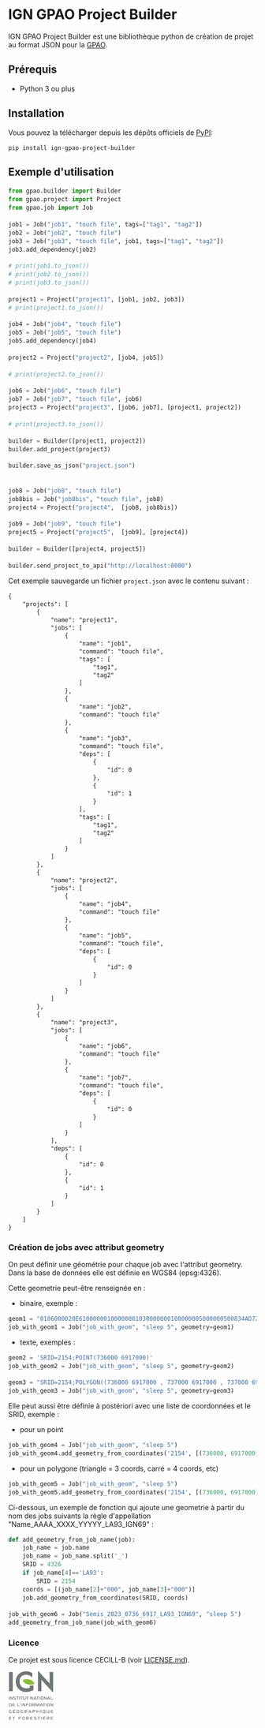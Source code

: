 # IGN GPAO Project Builder

IGN GPAO Project Builder est une bibliothèque python de création de projet au format JSON pour la [GPAO](https://github.com/ign-gpao).

## Prérequis

 - Python 3 ou plus

## Installation

Vous pouvez la télécharger depuis les dépôts officiels de [PyPI](https://pypi.org/project/ign-gpao-project-builder/):

    pip install ign-gpao-project-builder

## Exemple d'utilisation

``` python
from gpao.builder import Builder
from gpao.project import Project
from gpao.job import Job

job1 = Job("job1", "touch file", tags=["tag1", "tag2"])
job2 = Job("job2", "touch file")
job3 = Job("job3", "touch file", job1, tags=["tag1", "tag2"])
job3.add_dependency(job2)

# print(job1.to_json())
# print(job2.to_json())
# print(job3.to_json())

project1 = Project("project1", [job1, job2, job3])
# print(project1.to_json())

job4 = Job("job4", "touch file")
job5 = Job("job5", "touch file")
job5.add_dependency(job4)

project2 = Project("project2", [job4, job5])

# print(project2.to_json())

job6 = Job("job6", "touch file")
job7 = Job("job7", "touch file", job6)
project3 = Project("project3", [job6, job7], [project1, project2])

# print(project3.to_json())

builder = Builder([project1, project2])
builder.add_project(project3)

builder.save_as_json("project.json")


job8 = Job("job8", "touch file")
job8bis = Job("job8bis", "touch file", job8)
project4 = Project("project4",  [job8, job8bis])

job9 = Job("job9", "touch file")
project5 = Project("project5",  [job9], [project4])

builder = Builder([project4, project5])

builder.send_project_to_api("http://localhost:8080")
```
  
Cet exemple sauvegarde un fichier `project.json` avec le contenu suivant :

```
{
    "projects": [
        {
            "name": "project1",
            "jobs": [
                {
                    "name": "job1",
                    "command": "touch file",
                    "tags": [
                        "tag1",
                        "tag2"
                    ]
                },
                {
                    "name": "job2",
                    "command": "touch file"
                },
                {
                    "name": "job3",
                    "command": "touch file",
                    "deps": [
                        {
                            "id": 0
                        },
                        {
                            "id": 1
                        }
                    ],
                    "tags": [
                        "tag1",
                        "tag2"
                    ]
                }
            ]
        },
        {
            "name": "project2",
            "jobs": [
                {
                    "name": "job4",
                    "command": "touch file"
                },
                {
                    "name": "job5",
                    "command": "touch file",
                    "deps": [
                        {
                            "id": 0
                        }
                    ]
                }
            ]
        },
        {
            "name": "project3",
            "jobs": [
                {
                    "name": "job6",
                    "command": "touch file"
                },
                {
                    "name": "job7",
                    "command": "touch file",
                    "deps": [
                        {
                            "id": 0
                        }
                    ]
                }
            ],
            "deps": [
                {
                    "id": 0
                },
                {
                    "id": 1
                }
            ]
        }
    ]
}
```

### Création de jobs avec attribut geometry

On peut définir une géométrie pour chaque job avec l'attribut geometry. Dans la base de données elle est définie en WGS84 (epsg:4326).

Cette geometrie peut-être renseignée en :
* binaire, exemple :
``` python
geom1 = "0106000020E61000000100000001030000000100000005000000500834AD72D51540CB389A27B9084740C28E5BF782D715401DA21CCD7B0E474072E2A118C5191640D6667F3B4D0E4740D9D3A6EEA6171640108BB99F8A084740500834AD72D51540CB389A27B9084740"
job_with_geom1 = Job("job_with_geom", "sleep 5", geometry=geom1)
```
* texte, exemples :
``` python 
geom2 = 'SRID=2154;POINT(736000 6917000)'
job_with_geom2 = Job("job_with_geom", "sleep 5", geometry=geom2)

geom3 = "SRID=2154;POLYGON((736000 6917000 , 737000 6917000 , 737000 6918000 , 736000 6918000 , 736000 6917000))"
job_with_geom3 = Job("job_with_geom", "sleep 5", geometry=geom3)

```

Elle peut aussi être définie à postériori avec une liste de coordonnées et le SRID, exemple :
* pour un point
``` python
job_with_geom4 = Job("job_with_geom", "sleep 5")
job_with_geom4.add_geometry_from_coordinates('2154', [(736000, 6917000)])

```
* pour un polygone (triangle = 3 coords, carré = 4 coords, etc)
``` python
job_with_geom5 = Job("job_with_geom", "sleep 5")
job_with_geom5.add_geometry_from_coordinates('2154', [(736000, 6917000) , (737000, 6917000) , (737000, 6918000) , (736000, 6918000)])
```

Ci-dessous, un exemple de fonction qui ajoute une geometrie à partir du nom des jobs suivants la règle d'appellation "Name_AAAA_XXXX_YYYYY_LA93_IGN69" :
``` python
def add_geometry_from_job_name(job):
    job_name = job.name
    job_name = job_name.split('_')
    SRID = 4326
    if job_name[4]=='LA93':
        SRID = 2154
    coords = [(job_name[2]+"000", job_name[3]+"000")]
    job.add_geometry_from_coordinates(SRID, coords)

job_with_geom6 = Job("Semis_2023_0736_6917_LA93_IGN69", "sleep 5")
add_geometry_from_job_name(job_with_geom6)
```

### Licence

Ce projet est sous licence CECILL-B (voir [LICENSE.md](https://github.com/ign-gpao/.github/blob/main/LICENSE.md)).

[![IGN](https://github.com/ign-gpao/.github/blob/main/images/logo_ign.png)](https://www.ign.fr)
